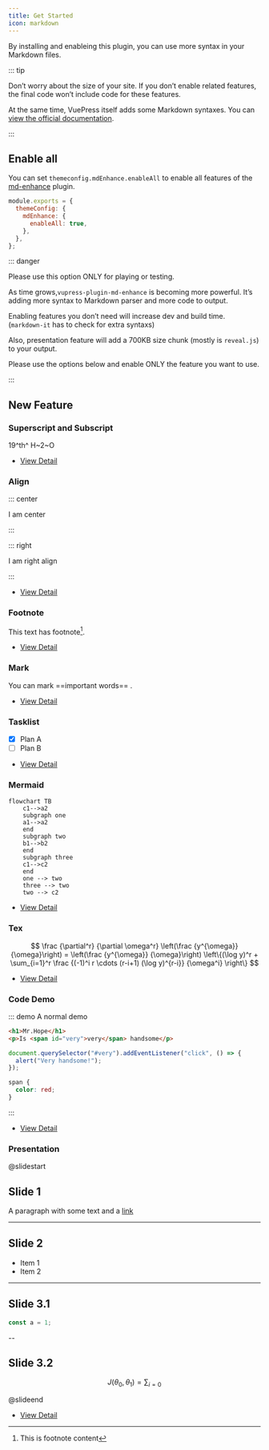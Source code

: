 ```yaml
---
title: Get Started
icon: markdown
---
```


By installing and enableing this plugin, you can use more syntax in your Markdown files.

::: tip

Don’t worry about the size of your site. If you don’t enable related features, the final code won’t include code for these features.

At the same time, VuePress itself adds some Markdown syntaxes. You can [view the official documentation](https://v1.vuepress.vuejs.org/guide/markdown.html).

:::

## Enable all

You can set `themeconfig.mdEnhance.enableAll` to enable all features of the [md-enhance](https://vuepress-theme-hope.github.io/md-enhance) plugin.

```js {3-5}
module.exports = {
  themeConfig: {
    mdEnhance: {
      enableAll: true,
    },
  },
};
```

::: danger

Please use this option ONLY for playing or testing.

As time grows,`vupress-plugin-md-enhance` is becoming more powerful. It’s adding more syntax to Markdown parser and more code to output.

Enabling features you don’t need will increase dev and build time. (`markdown-it` has to check for extra syntaxs)

Also, presentation feature will add a 700KB size chunk (mostly is `reveal.js`) to your output.

Please use the options below and enable ONLY the feature you want to use.

:::

## New Feature

### Superscript and Subscript

19^th^ H~2~O

- [View Detail](sup-sub.md)

### Align

::: center

I am center

:::

::: right

I am right align

:::

- [View Detail](align.md)

### Footnote

This text has footnote[^first].

[^first]: This is footnote content

- [View Detail](footnote.md)

### Mark

You can mark ==important words== .

- [View Detail](mark.md)

### Tasklist

- [x] Plan A
- [ ] Plan B

- [View Detail](tasklist.md)

### Mermaid

```mermaid
flowchart TB
    c1-->a2
    subgraph one
    a1-->a2
    end
    subgraph two
    b1-->b2
    end
    subgraph three
    c1-->c2
    end
    one --> two
    three --> two
    two --> c2
```

- [View Detail](mermaid.md)

### Tex

$$
\frac {\partial^r} {\partial \omega^r} \left(\frac {y^{\omega}} {\omega}\right)
= \left(\frac {y^{\omega}} {\omega}\right) \left\{(\log y)^r + \sum_{i=1}^r \frac {(-1)^i r \cdots (r-i+1) (\log y)^{r-i}} {\omega^i} \right\}
$$

- [View Detail](tex.md)

### Code Demo

::: demo A normal demo

```html
<h1>Mr.Hope</h1>
<p>Is <span id="very">very</span> handsome</p>
```

```js
document.querySelector("#very").addEventListener("click", () => {
  alert("Very handsome!");
});
```

```css
span {
  color: red;
}
```

:::

- [View Detail](demo.md)

### Presentation

@slidestart

## Slide 1

A paragraph with some text and a [link](https://mrhope.site)

---

## Slide 2

- Item 1
- Item 2

---

## Slide 3.1

```js
const a = 1;
```

--

## Slide 3.2

$$
J(\theta_0,\theta_1) = \sum_{i=0}
$$

@slideend

- [View Detail](presentation/readme.md)
